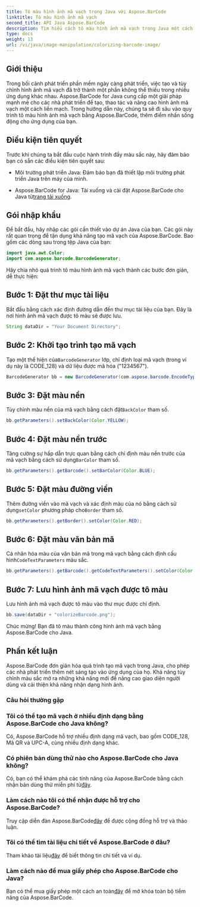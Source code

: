 ```yaml
---
title: Tô màu hình ảnh mã vạch trong Java với Aspose.BarCode
linktitle: Tô màu hình ảnh mã vạch
second_title: API Java Aspose.BarCode
description: Tìm hiểu cách tô màu hình ảnh mã vạch trong Java một cách dễ dàng bằng Aspose.BarCode. Hãy làm theo hướng dẫn từng bước của chúng tôi để có được kết quả sống động và hấp dẫn về mặt hình ảnh.
type: docs
weight: 13
url: /vi/java/image-manipulation/colorizing-barcode-image/
---
```


## Giới thiệu

Trong bối cảnh phát triển phần mềm ngày càng phát triển, việc tạo và tùy chỉnh hình ảnh mã vạch đã trở thành một phần không thể thiếu trong nhiều ứng dụng khác nhau. Aspose.BarCode for Java cung cấp một giải pháp mạnh mẽ cho các nhà phát triển để tạo, thao tác và nâng cao hình ảnh mã vạch một cách liền mạch. Trong hướng dẫn này, chúng ta sẽ đi sâu vào quy trình tô màu hình ảnh mã vạch bằng Aspose.BarCode, thêm điểm nhấn sống động cho ứng dụng của bạn.

## Điều kiện tiên quyết

Trước khi chúng ta bắt đầu cuộc hành trình đầy màu sắc này, hãy đảm bảo bạn có sẵn các điều kiện tiên quyết sau:

- Môi trường phát triển Java: Đảm bảo bạn đã thiết lập môi trường phát triển Java trên máy của mình.

-  Aspose.BarCode for Java: Tải xuống và cài đặt Aspose.BarCode cho Java từ[trang tải xuống](https://releases.aspose.com/barcode/java/).

## Gói nhập khẩu

Để bắt đầu, hãy nhập các gói cần thiết vào dự án Java của bạn. Các gói này rất quan trọng để tận dụng khả năng tạo mã vạch của Aspose.BarCode. Bao gồm các dòng sau trong tệp Java của bạn:

```java
import java.awt.Color;
import com.aspose.barcode.BarcodeGenerator;
```

Hãy chia nhỏ quá trình tô màu hình ảnh mã vạch thành các bước đơn giản, dễ thực hiện:

## Bước 1: Đặt thư mục tài liệu

Bắt đầu bằng cách xác định đường dẫn đến thư mục tài liệu của bạn. Đây là nơi hình ảnh mã vạch được tô màu sẽ được lưu.

```java
String dataDir = "Your Document Directory";
```

## Bước 2: Khởi tạo trình tạo mã vạch

 Tạo một thể hiện của`BarcodeGenerator` lớp, chỉ định loại mã vạch (trong ví dụ này là CODE_128) và dữ liệu được mã hóa ("1234567").

```java
BarcodeGenerator bb = new BarcodeGenerator(com.aspose.barcode.EncodeTypes.CODE_128, "1234567");
```

## Bước 3: Đặt màu nền

 Tùy chỉnh màu nền của mã vạch bằng cách đặt`BackColor` tham số.

```java
bb.getParameters().setBackColor(Color.YELLOW);
```

## Bước 4: Đặt màu nền trước

 Tăng cường sự hấp dẫn trực quan bằng cách chỉ định màu nền trước của mã vạch bằng cách sử dụng`BarColor` tham số.

```java
bb.getParameters().getBarcode().setBarColor(Color.BLUE);
```

## Bước 5: Đặt màu đường viền

 Thêm đường viền vào mã vạch và xác định màu của nó bằng cách sử dụng`setColor` phương pháp cho`Border` tham số.

```java
bb.getParameters().getBorder().setColor(Color.RED);
```

## Bước 6: Đặt màu văn bản mã

 Cá nhân hóa màu của văn bản mã trong mã vạch bằng cách định cấu hình`CodeTextParameters` màu sắc.

```java
bb.getParameters().getBarcode().getCodeTextParameters().setColor(Color.RED);
```

## Bước 7: Lưu hình ảnh mã vạch được tô màu

Lưu hình ảnh mã vạch được tô màu vào thư mục được chỉ định.

```java
bb.save(dataDir + "colorizeBarcode.png");
```

Chúc mừng! Bạn đã tô màu thành công hình ảnh mã vạch bằng Aspose.BarCode cho Java.

## Phần kết luận

Aspose.BarCode đơn giản hóa quá trình tạo mã vạch trong Java, cho phép các nhà phát triển thêm nét sáng tạo vào ứng dụng của họ. Khả năng tùy chỉnh màu sắc mở ra những khả năng mới để nâng cao giao diện người dùng và cải thiện khả năng nhận dạng hình ảnh.

### Câu hỏi thường gặp

### Tôi có thể tạo mã vạch ở nhiều định dạng bằng Aspose.BarCode cho Java không?
Có, Aspose.BarCode hỗ trợ nhiều định dạng mã vạch, bao gồm CODE_128, Mã QR và UPC-A, cùng nhiều định dạng khác.

### Có phiên bản dùng thử nào cho Aspose.BarCode cho Java không?
 Có, bạn có thể khám phá các tính năng của Aspose.BarCode bằng cách nhận bản dùng thử miễn phí từ[đây](https://releases.aspose.com/).

### Làm cách nào tôi có thể nhận được hỗ trợ cho Aspose.BarCode?
 Truy cập diễn đàn Aspose.BarCode[đây](https://forum.aspose.com/c/barcode/13) để được cộng đồng hỗ trợ và thảo luận.

### Tôi có thể tìm tài liệu chi tiết về Aspose.BarCode ở đâu?
 Tham khảo tài liệu[đây](https://reference.aspose.com/barcode/java/) để biết thông tin chi tiết và ví dụ.

### Làm cách nào để mua giấy phép cho Aspose.BarCode cho Java?
 Bạn có thể mua giấy phép một cách an toàn[đây](https://purchase.aspose.com/buy) để mở khóa toàn bộ tiềm năng của Aspose.BarCode.
